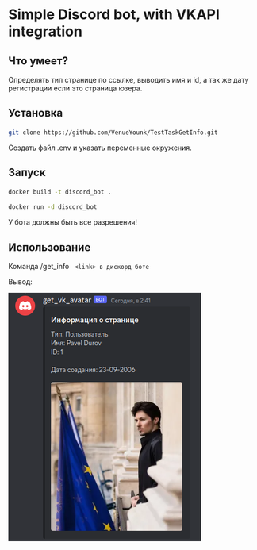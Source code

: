 # Simple Discord bot, with VKAPI integration

## Что умеет?

Определять тип странице по ссылке, выводить имя и id, а так же дату регистрации если это страница юзера.

## Установка


```bash
git clone https://github.com/VenueYounk/TestTaskGetInfo.git
```

Создать файл .env и указать переменные окружения.

## Запуск

```bash
docker build -t discord_bot .
```

```bash
docker run -d discord_bot
```



У бота должны быть все разрешения!

## Использование

Команда /get_info ` <link> в дискорд боте`

Вывод:

![1705607596616](image/README/1705607596616.png)
